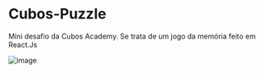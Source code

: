 # Cubos-Puzzle
Mini desafio da Cubos Academy. Se trata de um jogo da memória feito em React.Js

![image](https://user-images.githubusercontent.com/82485491/158927230-72adead2-68d7-4759-b2c3-44ab78e5f536.png)
